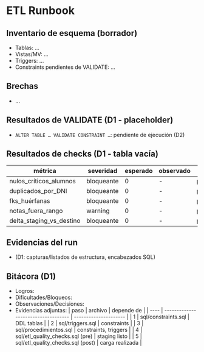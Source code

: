 # ETL Runbook

## Inventario de esquema (borrador)
- Tablas: …
- Vistas/MV: …
- Triggers: …
- Constraints pendientes de VALIDATE: …

## Brechas
- …

## Resultados de VALIDATE (D1 - placeholder)
- `ALTER TABLE … VALIDATE CONSTRAINT …`: pendiente de ejecución (D2)

## Resultados de checks (D1 - tabla vacía)
| métrica | severidad | esperado | observado | status |
|--------|-----------|----------|-----------|--------|
| nulos_críticos_alumnos | bloqueante | 0 | - | pendiente |
| duplicados_por_DNI | bloqueante | 0 | - | pendiente |
| fks_huérfanas | bloqueante | 0 | - | pendiente |
| notas_fuera_rango | warning | 0 | - | pendiente |
| delta_staging_vs_destino | bloqueante | 0 | - | pendiente |

## Evidencias del run
- (D1: capturas/listados de estructura, encabezados SQL)

## Bitácora (D1)
- Logros:
- Dificultades/Bloqueos:
- Observaciones/Decisiones:
- Evidencias adjuntas:
| paso | archivo                             | depende de            |
| ---- | ----------------------------------- | --------------------- |
| 1    | sql/constraints.sql                 | DDL tablas            |
| 2    | sql/triggers.sql                    | constraints           |
| 3    | sql/procedimientos.sql              | constraints, triggers |
| 4    | sql/etl\_quality\_checks.sql (pre)  | staging listo         |
| 5    | sql/etl\_quality\_checks.sql (post) | carga realizada       |

